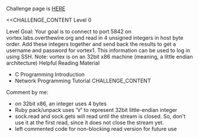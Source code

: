 Challenge page is <a href="http://www.overthewire.org/wargames/vortex/vortex0.shtml">HERE</a>

<<CHALLENGE_CONTENT
Level 0

Level Goal:
Your goal is to connect to port 5842 on vortex.labs.overthewire.org and read in 4 unsigned integers in host byte order. Add these integers together and send back the results to get a username and password for vortex1. This information can be used to log in using SSH.
Note: vortex is on an 32bit x86 machine (meaning, a little endian architecture)
Helpful Reading Material
 - C Programming Introduction
 - Network Programming Tutorial
CHALLENGE_CONTENT

Comment by me:
 - on 32bit x86, an integer uses 4 bytes
 - Ruby pack/unpack uses 'V' to represent 32bit little-endian integer
 - sock.read and sock.gets will read until the stream is closed. So, don't use it at the first read, since it does not close the stream yet.
 - left commented code for non-blocking read version for future use

